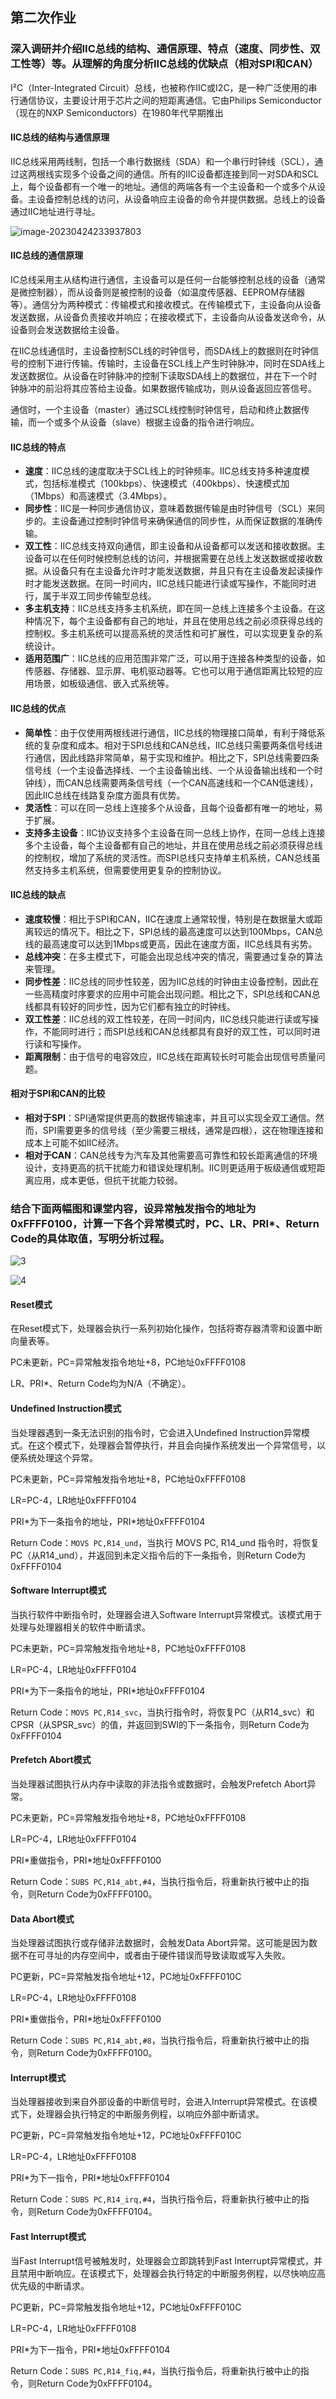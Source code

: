 ## 第二次作业

### 深入调研并介绍IIC总线的结构、通信原理、特点（速度、同步性、双工性等）等。从理解的角度分析IIC总线的优缺点（相对SPI和CAN）

I²C（Inter-Integrated Circuit）总线，也被称作IIC或I2C，是一种广泛使用的串行通信协议，主要设计用于芯片之间的短距离通信。它由Philips Semiconductor（现在的NXP Semiconductors）在1980年代早期推出

#### IIC总线的结构与通信原理

IIC总线采用两线制，包括一个串行数据线（SDA）和一个串行时钟线（SCL），通过这两根线实现多个设备之间的通信。所有的IIC设备都连接到同一对SDA和SCL上，每个设备都有一个唯一的地址。通信的两端各有一个主设备和一个或多个从设备。主设备控制总线的访问，从设备响应主设备的命令并提供数据。总线上的设备通过IIC地址进行寻址。

![image-20230424233937803](imgs/2.png)

#### IIC总线的通信原理

IC总线采用主从结构进行通信，主设备可以是任何一台能够控制总线的设备（通常是微控制器），而从设备则是被控制的设备（如温度传感器、EEPROM存储器等）。通信分为两种模式：传输模式和接收模式。在传输模式下，主设备向从设备发送数据，从设备负责接收并响应；在接收模式下，主设备向从设备发送命令，从设备则会发送数据给主设备。

在IIC总线通信时，主设备控制SCL线的时钟信号，而SDA线上的数据则在时钟信号的控制下进行传输。传输时，主设备在SCL线上产生时钟脉冲，同时在SDA线上发送数据位。从设备在时钟脉冲的控制下读取SDA线上的数据位，并在下一个时钟脉冲的前沿将其应答给主设备。如果数据传输成功，则从设备返回应答信号。

通信时，一个主设备（master）通过SCL线控制时钟信号，启动和终止数据传输，而一个或多个从设备（slave）根据主设备的指令进行响应。

#### IIC总线的特点

- **速度**：IIC总线的速度取决于SCL线上的时钟频率。IIC总线支持多种速度模式，包括标准模式（100kbps）、快速模式（400kbps）、快速模式加（1Mbps）和高速模式（3.4Mbps）。
- **同步性**：IIC是一种同步通信协议，意味着数据传输是由时钟信号（SCL）来同步的。主设备通过控制时钟信号来确保通信的同步性，从而保证数据的准确传输。
- **双工性**：IIC总线支持双向通信，即主设备和从设备都可以发送和接收数据。主设备可以在任何时候控制总线的访问，并根据需要在总线上发送数据或接收数据。从设备只有在主设备允许时才能发送数据，并且只有在主设备发起读操作时才能发送数据。在同一时间内，IIC总线只能进行读或写操作，不能同时进行，属于半双工同步传输型总线。
- **多主机支持**：IIC总线支持多主机系统，即在同一总线上连接多个主设备。在这种情况下，每个主设备都有自己的地址，并且在使用总线之前必须获得总线的控制权。多主机系统可以提高系统的灵活性和可扩展性，可以实现更复杂的系统设计。
- **适用范围广**：IIC总线的应用范围非常广泛，可以用于连接各种类型的设备，如传感器、存储器、显示屏、电机驱动器等。它也可以用于通信距离比较短的应用场景，如板级通信、嵌入式系统等。

#### IIC总线的优点

- **简单性**：由于仅使用两根线进行通信，IIC总线的物理接口简单，有利于降低系统的复杂度和成本。相对于SPI总线和CAN总线，IIC总线只需要两条信号线进行通信，因此线路非常简单，易于实现和维护。相比之下，SPI总线需要四条信号线（一个主设备选择线、一个主设备输出线、一个从设备输出线和一个时钟线），而CAN总线需要两条信号线（一个CAN高速线和一个CAN低速线），因此IIC总线在线路复杂度方面具有优势。
- **灵活性**：可以在同一总线上连接多个从设备，且每个设备都有唯一的地址，易于扩展。
- **支持多主设备**：IIC协议支持多个主设备在同一总线上协作，在同一总线上连接多个主设备，每个主设备都有自己的地址，并且在使用总线之前必须获得总线的控制权，增加了系统的灵活性。而SPI总线只支持单主机系统，CAN总线虽然支持多主机系统，但需要使用更复杂的控制协议。

#### IIC总线的缺点

- **速度较慢**：相比于SPI和CAN，IIC在速度上通常较慢，特别是在数据量大或距离较远的情况下。相比之下，SPI总线的最高速度可以达到100Mbps，CAN总线的最高速度可以达到1Mbps或更高，因此在速度方面，IIC总线具有劣势。
- **总线冲突**：在多主模式下，可能会出现总线冲突的情况，需要通过复杂的算法来管理。
- **同步性差**：IIC总线的同步性较差，因为IIC总线的时钟由主设备控制，因此在一些高精度时序要求的应用中可能会出现问题。相比之下，SPI总线和CAN总线都具有较好的同步性，因为它们都有独立的时钟线。
- **双工性差**：IIC总线的双工性较差，在同一时间内，IIC总线只能进行读或写操作，不能同时进行；而SPI总线和CAN总线都具有良好的双工性，可以同时进行读和写操作。
- **距离限制**：由于信号的电容效应，IIC总线在距离较长时可能会出现信号质量问题。

#### 相对于SPI和CAN的比较

- **相对于SPI**：SPI通常提供更高的数据传输速率，并且可以实现全双工通信。然而，SPI需要更多的信号线（至少需要三根线，通常是四根），这在物理连接和成本上可能不如IIC经济。
- **相对于CAN**：CAN总线专为汽车及其他需要高可靠性和较长距离通信的环境设计，支持更高的抗干扰能力和错误处理机制。IIC则更适用于板级通信或短距离应用，成本更低，但抗干扰能力较弱。

### 结合下面两幅图和课堂内容，设异常触发指令的地址为0xFFFF0100，计算一下各个异常模式时，PC、LR、PRI*、Return Code的具体取值，写明分析过程。

![3](imgs/3.png)

![4](imgs/4.png)

#### Reset模式

在Reset模式下，处理器会执行一系列初始化操作，包括将寄存器清零和设置中断向量表等。

PC未更新，PC=异常触发指令地址+8，PC地址0xFFFF0108

LR、PRI*、Return Code均为N/A（不确定）。

#### Undefined Instruction模式

当处理器遇到一条无法识别的指令时，它会进入Undefined Instruction异常模式。在这个模式下，处理器会暂停执行，并且会向操作系统发出一个异常信号，以便系统处理这个异常。

PC未更新，PC=异常触发指令地址+8，PC地址0xFFFF0108

LR=PC-4，LR地址0xFFFF0104

PRI\*为下一条指令的地址，PRI\*地址0xFFFF0104

Return Code：`MOVS PC,R14_und`，当执行 MOVS PC, R14_und 指令时，将恢复PC（从R14_und），并返回到未定义指令后的下一条指令，则Return Code为0xFFFF0104

#### Software Interrupt模式

当执行软件中断指令时，处理器会进入Software Interrupt异常模式。该模式用于处理与处理器相关的软件中断请求。

PC未更新，PC=异常触发指令地址+8，PC地址0xFFFF0108

LR=PC-4，LR地址0xFFFF0104

PRI\*为下一条指令的地址，PRI\*地址0xFFFF0104

Return Code：`MOVS PC,R14_svc`，当执行指令时，将恢复PC（从R14_svc）和CPSR（从SPSR_svc）的值，并返回到SWI的下一条指令，则Return Code为0xFFFF0104

#### Prefetch Abort模式

当处理器试图执行从内存中读取的非法指令或数据时，会触发Prefetch Abort异常。

PC未更新，PC=异常触发指令地址+8，PC地址0xFFFF0108

LR=PC-4，LR地址0xFFFF0104

PRI\*重做指令，PRI\*地址0xFFFF0100

Return Code：`SUBS PC,R14_abt,#4`，当执行指令后，将重新执行被中止的指令，则Return Code为0xFFFF0100。

#### Data Abort模式

当处理器试图执行或存储非法数据时，会触发Data Abort异常。这可能是因为数据不在可寻址的内存空间中，或者由于硬件错误而导致读取或写入失败。

PC更新，PC=异常触发指令地址+12，PC地址0xFFFF010C

LR=PC-4，LR地址0xFFFF0108

PRI\*重做指令，PRI\*地址0xFFFF0100

Return Code：`SUBS PC,R14_abt,#8`，当执行指令后，将重新执行被中止的指令，则Return Code为0xFFFF0100。

#### Interrupt模式

当处理器接收到来自外部设备的中断信号时，会进入Interrupt异常模式。在该模式下，处理器会执行特定的中断服务例程，以响应外部中断请求。

PC更新，PC=异常触发指令地址+12，PC地址0xFFFF010C

LR=PC-4，LR地址0xFFFF0108

PRI\*为下一指令，PRI\*地址0xFFFF0104

Return Code：`SUBS PC,R14_irq,#4`，当执行指令后，将重新执行被中止的指令，则Return Code为0xFFFF0104。

#### Fast Interrupt模式

当Fast Interrupt信号被触发时，处理器会立即跳转到Fast Interrupt异常模式，并且禁用中断响应。在该模式下，处理器会执行特定的中断服务例程，以尽快响应高优先级的中断请求。

PC更新，PC=异常触发指令地址+12，PC地址0xFFFF010C

LR=PC-4，LR地址0xFFFF0108

PRI\*为下一指令，PRI\*地址0xFFFF0104

Return Code：`SUBS PC,R14_fiq,#4`，当执行指令后，将重新执行被中止的指令，则Return Code为0xFFFF0104。



